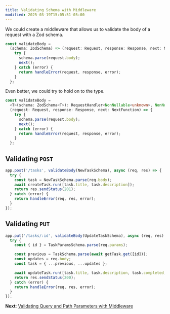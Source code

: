 ```yaml
---
title: Validating Schema with Middleware
modified: 2025-03-19T15:05:51-05:00
---
```


We could create a middleware that allows us to validate the body of a request with a Zod schema.

```ts
const validateBody =
  (schema: ZodSchema) => (request: Request, response: Response, next: NextFunction) => {
    try {
      schema.parse(request.body);
      next();
    } catch (error) {
      return handleError(request, response, error);
    }
  };
```

Even better, we could try to hold on to the type.

```ts
const validateBody =
  <T>(schema: ZodSchema<T>): RequestHandler<NonNullable<unknown>, NonNullable<unknown>, T> =>
  (request: Request, response: Response, next: NextFunction) => {
    try {
      schema.parse(request.body);
      next();
    } catch (error) {
      return handleError(request, response, error);
    }
  };
```

## Validating `POST`

```ts
app.post('/tasks', validateBody(NewTaskSchema), async (req, res) => {
  try {
    const task = NewTaskSchema.parse(req.body);
    await createTask.run([task.title, task.description]);
    return res.sendStatus(201);
  } catch (error) {
    return handleError(req, res, error);
  }
});
```

## Validating `PUT`

```ts
app.put('/tasks/:id', validateBody(UpdateTaskSchema), async (req, res) => {
  try {
    const { id } = TaskParamsSchema.parse(req.params);

    const previous = TaskSchema.parse(await getTask.get([id]));
    const updates = req.body;
    const task = { ...previous, ...updates };

    await updateTask.run([task.title, task.description, task.completed, id]);
    return res.sendStatus(200);
  } catch (error) {
    return handleError(req, res, error);
  }
});
```

**Next**: [Validating Query and Path Parameters with Middleware](validating-query-and-path-parameters)
